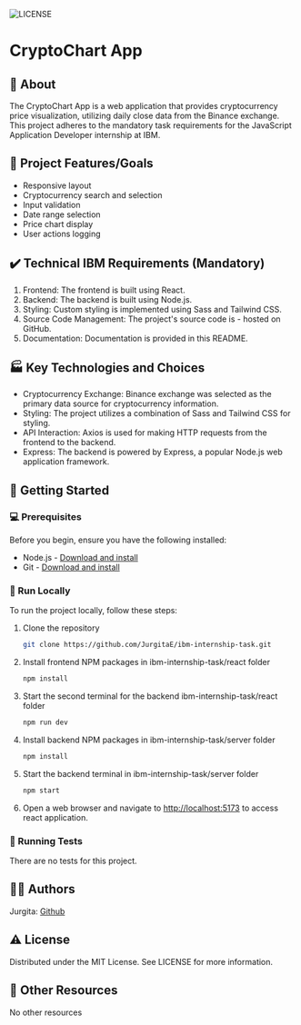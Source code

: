 ![LICENSE](https://img.shields.io/badge/license-MIT-blue.svg?style=flat-square)

# CryptoChart App

## 🌟 About

The CryptoChart App is a web application that provides cryptocurrency price visualization, utilizing daily close data from the Binance exchange. This project adheres to the mandatory task requirements for the JavaScript Application Developer internship at IBM.

## 🎯 Project Features/Goals

-   Responsive layout
-   Cryptocurrency search and selection
-   Input validation
-   Date range selection
-   Price chart display
-   User actions logging

## ✔️ Technical IBM Requirements (Mandatory)

1.  Frontend: The frontend is built using React.
1.  Backend: The backend is built using Node.js.
1.  Styling: Custom styling is implemented using Sass and Tailwind CSS.
1.  Source Code Management: The project's source code is - hosted on GitHub.
1.  Documentation: Documentation is provided in this README.

## 🏭 Key Technologies and Choices

-   Cryptocurrency Exchange: Binance exchange was selected as the primary data source for cryptocurrency information.
-   Styling: The project utilizes a combination of Sass and Tailwind CSS for styling.
-   API Interaction: Axios is used for making HTTP requests from the frontend to the backend.
-   Express: The backend is powered by Express, a popular Node.js web application framework.

## 🧰 Getting Started

### 💻 Prerequisites

Before you begin, ensure you have the following installed:

-   Node.js - [Download and install](https://nodejs.org)
-   Git - [Download and install](https://git-scm.com)

### 🏃 Run Locally

To run the project locally, follow these steps:

1. Clone the repository

    ```sh
    git clone https://github.com/JurgitaE/ibm-internship-task.git
    ```

2. Install frontend NPM packages in ibm-internship-task/react folder

    ```sh
    npm install
    ```

3. Start the second terminal for the backend ibm-internship-task/react folder

    ```sh
    npm run dev
    ```

4. Install backend NPM packages in ibm-internship-task/server folder

    ```sh
    npm install
    ```

5. Start the backend terminal in ibm-internship-task/server folder

    ```sh
    npm start
    ```

6. Open a web browser and navigate to [http://localhost:5173](http://localhost:5173) to access react application.

### 🧪 Running Tests

There are no tests for this project.

## 👩‍💻 Authors

Jurgita: [Github](https://github.com/JurgitaE)

## ⚠️ License

Distributed under the MIT License. See LICENSE for more information.

## 🔗 Other Resources

No other resources
